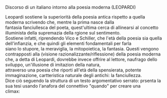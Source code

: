 Discorso di un italiano intorno alla poesia moderna (LEOPARDI)  
  
  
Leopardi sostiene la superiorità della poesia antica rispetto a quella moderna scrivendo che, mentre la prima nasce dalla   
fantasia fanciullesca del poeta, quest'ultima cerca di allinearsi al concetto illuminista della supremazia della rgione sul sentimento.  
Sostiene infatti, riprendendo Vico e Schiller, che l'età della poesia sia quella dell'infianzia, e che quindi gli elementi fondamentali per farla   
siano lo stupore, la meraviglia, la mitopoietica, la fantasia. Questi vengono contrapposti alla (visione razionalizzante/riflessione) della poesia moderna  
che, a detta di Leopardi, dovrebbe invece offrire al lettore, naufrago dello sviluppo, un'illusione di imitazion della natura,  
attraverso una poesia che riporti all'età della spensierata, potente immaginazione, cartteristica naturale degli antichi: la fanciullezza.   
Dice ciò seguendo la struttura di un testo argomentativo serrato: prsenta la sua tesi usando l'anafora del connettivo "quando" per creare una   
climax:   
